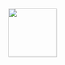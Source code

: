 # <div id="header" align="center">
  <img src="https://media.giphy.com/media/KREhkCAYHd5NYTN4xI/giphy.gif" width="100"/>
</div>
